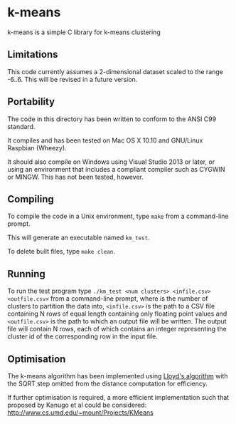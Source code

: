 # k-means

k-means is a simple C library for k-means clustering

## Limitations

This code currently assumes a 2-dimensional dataset scaled to the range -6..6. This will be revised in a future version.

## Portability 

The code in this directory has been written to conform to the ANSI C99 standard.

It compiles and has been tested on Mac OS X 10.10 and GNU/Linux Raspbian (Wheezy).

It should also compile on Windows using Visual Studio 2013 or later, or using an environment that includes a compliant compiler such as CYGWIN or MINGW. This has not been tested, however.

## Compiling

To compile the code in a Unix environment, type `make` from a command-line prompt.

This will generate an executable named `km_test`.

To delete built files, type `make clean`.

## Running

To run the test program type `./km_test <num clusters> <infile.csv> <outfile.csv>` from a command-line prompt, where <num clusters> is the number of clusters to partition the data into, `<infile.csv>` is the path to a CSV file containing N rows of equal length containing only floating point values and `<outfile.csv>` is the path to which an output file will be written. The output file will contain N rows, each of which contains an integer representing the cluster id of the corresponding row in the input file.

## Optimisation

The k-means algorithm has been implemented using [Lloyd's algorithm](http://en.wikipedia.org/wiki/Lloyd's_algorithm) with the SQRT step omitted from the distance computation for efficiency. 

If further optimisation is required, a more efficient implementation such that proposed by Kanugo et al could be considered: http://www.cs.umd.edu/~mount/Projects/KMeans


